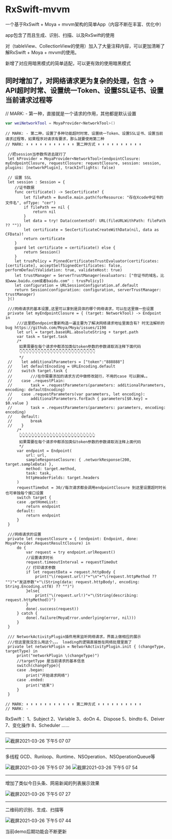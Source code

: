 # RxSwift-mvvm
一个基于RxSwift + Moya + mvvm架构的简单App（内容不断在丰富、优化中）

app包含了而且生成、识别、扫描、以及RxSwift的使用

对（tableView、CollectionView的使用）加入了大量注释内容，可以更加清晰了解RxSwift + Moya + mvvm的使用。

新增了对应用暗黑模式的简单适配，可以更有效的使用暗黑模式

同时增加了，对网络请求更为复杂的处理，包含 -> API超时时常、设置统一Token、设置SSL证书、设置当前请求过程等
-----------------------------------------------------------------------------------------------------------------------------------------------------------------
// MARK: - 第一种，直接就是一个请求的作用，其他都是默认设置
``` swift
var weiNetworkTool = MoyaProvider<NetworkTool>()
```
```
// MARK: - 第二种，设置了多种功能超时时常、设置统一Token、设置SSL证书、设置当前请求过程等，如果程序对请求有要求，那么就要使用第二种
// MARK: ⬇️ ⬇️ ⬇️ ⬇️ ⬇️ ⬇️ ⬇️ ⬇️ ⬇️ ⬇️ ⬇️ 第二种方式 ⬇️ ⬇️ ⬇️ ⬇️ ⬇️ ⬇️ ⬇️ ⬇️ ⬇️ ⬇️

 //把session当参数传进去就行了
 let kProvider = MoyaProvider<NetworkTool>(endpointClosure: myEndpointClosure, requestClosure: requestClosure, session: session, plugins: [networkPlugin], trackInflights: false)

 // 设置 SSL
 let session : Session = {
    //证书数据
    func certificate() -> SecCertificate? {
        let filePath = Bundle.main.path(forResource: "存在Xcode中证书的文件名", ofType: "cer")
        if filePath == nil {
            return nil
        }
        let data = try! Data(contentsOf: URL(fileURLWithPath: filePath ?? ""))
        let certificate = SecCertificateCreateWithData(nil, data as CFData)!
        return certificate
    }
    guard let certificate = certificate() else {
        return Session()
    }
    let trusPolicy = PinnedCertificatesTrustEvaluator(certificates: [certificate], acceptSelfSignedCertificates: false, performDefaultValidation: true, validateHost: true)
    let trustManager = ServerTrustManager(evaluators: ["你证书的域名，比如www.baidu.com或者baidu.com" : trusPolicy])
    let configuration = URLSessionConfiguration.af.default
    return Session(configuration: configuration, serverTrustManager: trustManager)
 }()

 ///网络请求的基本设置,这里可以拿到是具体的哪个网络请求，可以在这里做一些设置
 private let myEndpointClosure = { (target: NetworkTool) -> Endpoint in
     ///这里把endpoint重新构造一遍主要为了解决网络请求地址里面含有? 时无法解析的bug https://github.com/Moya/Moya/issues/1198
     let url = target.baseURL.absoluteString + target.path
     var task = target.task
     /*
      如果需要在每个请求中都添加类似token参数的参数请取消注释下面代码
      👇👇👇👇👇👇👇👇👇👇👇👇👇👇👇👇👇👇👇👇👇👇👇👇👇
      */
 //    let additionalParameters = ["token":"888888"]
 //    let defaultEncoding = URLEncoding.default
 //    switch target.task {
 //        ///在你需要添加的请求方式中做修改就行，不用的case 可以删掉。。
 //    case .requestPlain:
 //        task = .requestParameters(parameters: additionalParameters, encoding: defaultEncoding)
 //    case .requestParameters(var parameters, let encoding):
 //        additionalParameters.forEach { parameters[$0.key] = $0.value }
 //        task = .requestParameters(parameters: parameters, encoding: encoding)
 //    default:
 //        break
 //    }
     /*
      👆👆👆👆👆👆👆👆👆👆👆👆👆👆👆👆👆👆👆👆👆👆👆👆👆
      如果需要在每个请求中都添加类似token参数的参数请取消注释上面代码
      */
     var endpoint = Endpoint(
         url: url,
         sampleResponseClosure: { .networkResponse(200, target.sampleData) },
         method: target.method,
         task: task,
         httpHeaderFields: target.headers
     )
     requestTimeOut = 30//每次请求都会调用endpointClosure 到这里设置超时时长 也可单独每个接口设置
     switch target {
     case .getHomeList:
         return endpoint
     default:
         return endpoint
     }
 }

 ///网络请求的设置
 private let requestClosure = { (endpoint: Endpoint, done: MoyaProvider.RequestResultClosure) in
     do {
         var request = try endpoint.urlRequest()
         //设置请求时长
         request.timeoutInterval = requestTimeOut
         // 打印请求参数
         if let requestData = request.httpBody {
             print("\(request.url!)"+"\n"+"\(request.httpMethod ?? "")"+"发送参数"+"\(String(data: request.httpBody!, encoding: String.Encoding.utf8) ?? "")")
         }else{
             print("\(request.url!)"+"\(String(describing: request.httpMethod))")
         }
         done(.success(request))
     } catch {
         done(.failure(MoyaError.underlying(error, nil)))
     }
 }

 /// NetworkActivityPlugin插件用来监听网络请求，界面上做相应的展示
 ///但这里我没怎么用这个。。。 loading的逻辑直接放在网络处理里面了
 private let networkPlugin = NetworkActivityPlugin.init { (changeType, targetType) in
     print("networkPlugin \(changeType)")
     //targetType 是当前请求的基本信息
     switch(changeType){
     case .began:
         print("开始请求网络")
     case .ended:
         print("结束")
     }
 }

// MARK: ⬆️ ⬆️ ⬆️ ⬆️ ⬆️ ⬆️ ⬆️ ⬆️ ⬆️ ⬆️ ⬆️ 第二种方式 ⬆️ ⬆️ ⬆️ ⬆️ ⬆️ ⬆️ ⬆️ ⬆️ ⬆️ ⬆️
// MARK: -
```

RxSwift：
1、Subject
2、Variable
3、doOn
4、Dispose
5、bindto
6、Deiver
7、变化操作
8、Scheduler
......

---------------------------------------------------------------------------------------------------------------------------------------------------------------

![截屏2021-03-26 下午5 07 07](https://user-images.githubusercontent.com/32358366/112608919-df9e7400-8e55-11eb-9b3d-fa371b98ef03.png)


---------------------------------------------------------------------------------------------------------------------------------------------------------------

多线程
GCD、Runloop、Runtime、NSOperation、NSOperationQueue等


![截屏2021-03-26 下午5 07 36](https://user-images.githubusercontent.com/32358366/112608958-eaf19f80-8e55-11eb-8507-f98cffd283ee.png)
![截屏2021-03-26 下午5 07 54](https://user-images.githubusercontent.com/32358366/112608989-f5139e00-8e55-11eb-8dff-4e48f3e234bf.png)


---------------------------------------------------------------------------------------------------------------------------------------------------------------
增加了类似今日头条、网易新闻的列表展示效果

![截屏2021-03-26 下午5 07 27](https://user-images.githubusercontent.com/32358366/112609041-0492e700-8e56-11eb-8cc8-3b687a4649cb.png)


---------------------------------------------------------------------------------------------------------------------------------------------------------------

二维码的识别、生成、扫描等

![截屏2021-03-26 下午5 07 44](https://user-images.githubusercontent.com/32358366/112609097-14123000-8e56-11eb-8732-c02bf49a2d9e.png)

当前demo后期功能会不断更新
